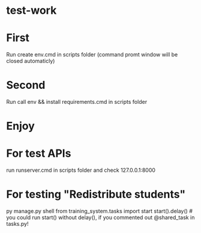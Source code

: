 # test-work

# First
Run create env.cmd in scripts folder (command promt window will be closed automaticly)

# Second 
Run call env && install requirements.cmd in scripts folder

# Enjoy
# For test APIs
run runserver.cmd in scripts folder
and check 127.0.0.1:8000


# For testing "Redistribute students" 
py manage.py shell
from training_system.tasks import start
start().delay()   # you could run start() without delay(), if you commented out @shared_task in tasks.py!
